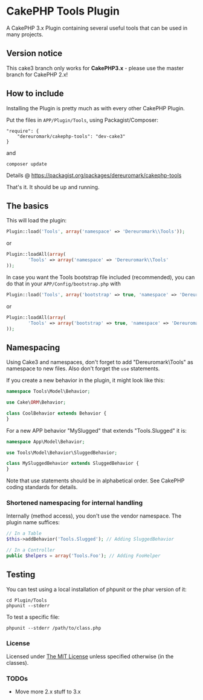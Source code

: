 # CakePHP Tools Plugin

A CakePHP 3.x Plugin containing several useful tools that can be used in many projects.


## Version notice

This cake3 branch only works for **CakePHP3.x** - please use the master branch for CakePHP 2.x!


## How to include
Installing the Plugin is pretty much as with every other CakePHP Plugin.

Put the files in `APP/Plugin/Tools`, using Packagist/Composer:
```
"require": {
	"dereuromark/cakephp-tools": "dev-cake3"
}
```
and

	composer update

Details @ https://packagist.org/packages/dereuromark/cakephp-tools

That's it. It should be up and running.

## The basics
This will load the plugin:
```php
Plugin::load('Tools', array('namespace' => 'Dereuromark\\Tools'));
```
or
```php
Plugin::loadAll(array(
		'Tools' => array('namespace' => 'Dereuromark\\Tools'
));
```

In case you want the Tools bootstrap file included (recommended), you can do that in your `APP/Config/bootstrap.php` with

```php
Plugin::load('Tools', array('bootstrap' => true, 'namespace' => 'Dereuromark\\Tools'));
```

or

```php
Plugin::loadAll(array(
		'Tools' => array('bootstrap' => true, 'namespace' => 'Dereuromark\\Tools'
));
```

## Namespacing
Using Cake3 and namespaces, don't forget to add "Dereuromark\Tools" as namespace to new files.
Also don't forget the `use` statements.

If you create a new behavior in the plugin, it might look like this:
```php
namespace Tools\Model\Behavior;

use Cake\ORM\Behavior;

class CoolBehavior extends Behavior {
}
```

For a new APP behavior "MySlugged" that extends "Tools.Slugged" it is:
```php
namespace App\Model\Behavior;

use Tools\Model\Behavior\SluggedBehavior;

class MySluggedBehavior extends SluggedBehavior {
}
```
Note that use statements should be in alphabetical order.
See CakePHP coding standards for details.

### Shortened namespacing for internal handling
Internally (method access), you don't use the vendor namespace. The plugin name suffices:
```php
// In a Table
$this->addBehavior('Tools.Slugged'); // Adding SluggedBehavior

// In a Controller
public $helpers = array('Tools.Foo'); // Adding FooHelper
```

## Testing
You can test using a local installation of phpunit or the phar version of it:

	cd Plugin/Tools
	phpunit --stderr

To test a specific file:

	phpunit --stderr /path/to/class.php

### License
Licensed under [The MIT License](http://www.opensource.org/licenses/mit-license.php)
unless specified otherwise (in the classes).

### TODOs

* Move more 2.x stuff to 3.x
